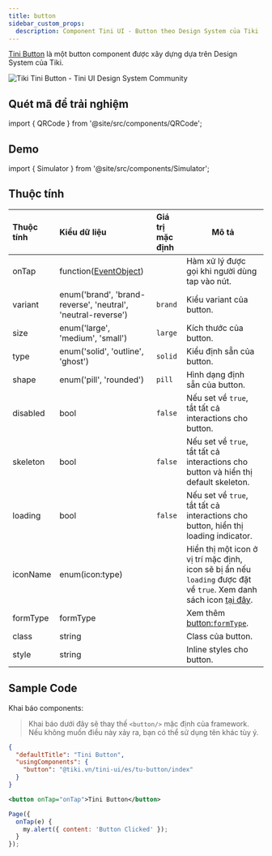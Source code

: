 ```yaml
---
title: button
sidebar_custom_props:
  description: Component Tini UI - Button theo Design System của Tiki
---
```


[Tini Button](https://www.figma.com/file/C2Nq0TcxMbe0vvuVpLY4Gh/?node-id=549%3A6274) là một button component được xây dựng dựa trên Design System của Tiki.

<img alt="Tiki Tini Button - Tini UI Design System Community" src="https://i.imgur.com/O4p4xQG.png"/>

## Quét mã để trải nghiệm

import { QRCode } from '@site/src/components/QRCode';

<QRCode page="pages/component/advance/actions/button/index" />

## Demo

import { Simulator } from '@site/src/components/Simulator';

<Simulator page="pages/component/advance/actions/button/index" />

## Thuộc tính

| Thuộc tính | Kiểu dữ liệu                                                 | Giá trị mặc định | Mô tả                                                                                                                                                |
| :--------- | :----------------------------------------------------------- | :--------------- | ---------------------------------------------------------------------------------------------------------------------------------------------------- |
| onTap      | function([EventObject](/docs/framework/event/event-object))  |                  | Hàm xử lý được gọi khi người dùng tap vào nút.                                                                                                       |
| variant    | enum('brand', 'brand-reverse', 'neutral', 'neutral-reverse') | `brand`          | Kiểu variant của button.                                                                                                                             |
| size       | enum('large', 'medium', 'small')                             | `large`          | Kích thước của button.                                                                                                                               |
| type       | enum('solid', 'outline', 'ghost')                            | `solid`          | Kiểu định sẵn của button.                                                                                                                            |
| shape      | enum('pill', 'rounded')                                      | `pill`           | Hình dạng định sẵn của button.                                                                                                                       |
| disabled   | bool                                                         | `false`          | Nếu set về `true`, tắt tất cả interactions cho button.                                                                                               |
| skeleton   | bool                                                         | `false`          | Nếu set về `true`, tắt tất cả interactions cho button và hiển thị default skeleton.                                                                  |
| loading    | bool                                                         | `false`          | Nếu set về `true`, tắt tất cả interactions cho button, hiển thị loading indicator.                                                                   |
| iconName   | enum(icon:type)                                              |                  | Hiển thị một icon ở vị trí mặc định, icon sẽ bị ẩn nếu `loading` được đặt về `true`. Xem danh sách icon [tại đây](/docs/component/basic/basic/icon). |
| formType   | formType                                                     |                  | Xem thêm [button:`formType`](/docs/component/basic/form/button).                                                                                     |
| class      | string                                                       |                  | Class của button.                                                                                                                                    |
| style      | string                                                       |                  | Inline styles cho button.                                                                                                                            |

## Sample Code

Khai báo components:

> Khai báo dưới đây sẽ thay thế `<button/>` mặc định của framework. Nếu không muốn điều này xảy ra, bạn có thể sử dụng tên khác tùy ý.

```json
{
  "defaultTitle": "Tini Button",
  "usingComponents": {
    "button": "@tiki.vn/tini-ui/es/tu-button/index"
  }
}
```

```xml
<button onTap="onTap">Tini Button</button>
```

```js
Page({
  onTap(e) {
    my.alert({ content: 'Button Clicked' });
  }
});
```
